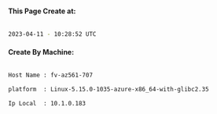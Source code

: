 
   
#### This Page Create at:

```bash

2023-04-11 - 10:28:52 UTC

```

#### Create By Machine:

```bash

Host Name : fv-az561-707

platform  : Linux-5.15.0-1035-azure-x86_64-with-glibc2.35

Ip Local  : 10.1.0.183

```

